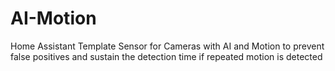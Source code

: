 # AI-Motion
Home Assistant Template Sensor for Cameras with AI and Motion to prevent false positives and sustain the detection time if repeated motion is detected
